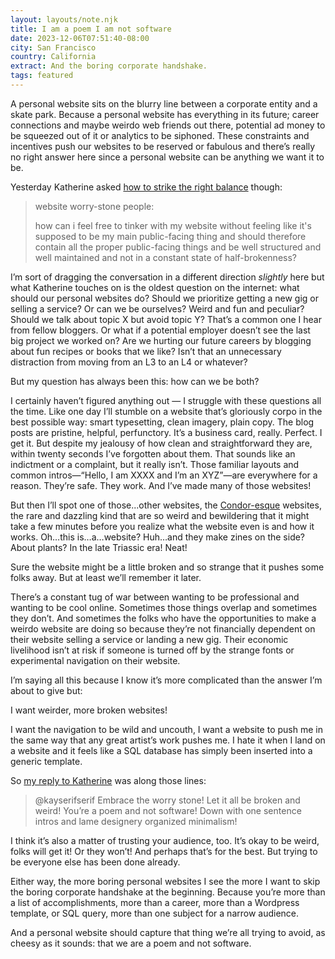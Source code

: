 ```yaml
---
layout: layouts/note.njk
title: I am a poem I am not software
date: 2023-12-06T07:51:40-08:00
city: San Francisco
country: California
extract: And the boring corporate handshake.
tags: featured
---
```


A personal website sits on the blurry line between a corporate entity and a skate park. Because a personal website has everything in its future; career connections and maybe weirdo web friends out there, potential ad money to be squeezed out of it or analytics to be siphoned. These constraints and incentives push our websites to be reserved or fabulous and there’s really no right answer here since a personal website can be anything we want it to be.

Yesterday Katherine asked [how to strike the right balance](https://sunny.garden/@kayserifserif/111523195687578771) though:

> website worry-stone people:
>
> how can i feel free to tinker with my website without feeling like it's supposed to be my main public-facing thing and should therefore contain all the proper public-facing things and be well structured and well maintained and not in a constant state of half-brokenness?

I’m sort of dragging the conversation in a different direction _slightly_ here but what Katherine touches on is the oldest question on the internet: what should our personal websites do? Should we prioritize getting a new gig or selling a service? Or can we be ourselves? Weird and fun and peculiar? Should we talk about topic X but avoid topic Y? That’s a common one I hear from fellow bloggers. Or what if a potential employer doesn’t see the last big project we worked on? Are we hurting our future careers by blogging about fun recipes or books that we like? Isn’t that an unnecessary distraction from moving from an L3 to an L4 or whatever?

But my question has always been this: how can we be both?

I certainly haven’t figured anything out — I struggle with these questions all the time. Like one day I’ll stumble on a website that’s gloriously corpo in the best possible way: smart typesetting, clean imagery, plain copy. The blog posts are pristine, helpful, perfunctory. It’s a business card, really. Perfect. I get it. But despite my jealousy of how clean and straightforward they are, within twenty seconds I’ve forgotten about them. That sounds like an indictment or a complaint, but it really isn’t. Those familiar layouts and common intros—“Hello, I am XXXX and I’m an XYZ”—are everywhere for a reason. They’re safe. They work. And I’ve made many of those websites!

But then I’ll spot one of those...other websites, the [Condor-esque](https://www.kickscondor.com/) websites, the rare and dazzling kind that are so weird and bewildering that it might take a few minutes before you realize what the website even is and how it works. Oh…this is…a…website? Huh…and they make zines on the side? About plants? In the late Triassic era! Neat!

Sure the website might be a little broken and so strange that it pushes some folks away. But at least we’ll remember it later.

There’s a constant tug of war between wanting to be professional and wanting to be cool online. Sometimes those things overlap and sometimes they don’t. And sometimes the folks who have the opportunities to make a weirdo website are doing so because they’re not financially dependent on their website selling a service or landing a new gig. Their economic livelihood isn’t at risk if someone is turned off by the strange fonts or experimental navigation on their website.

I’m saying all this because I know it’s more complicated than the answer I’m about to give but:

I want weirder, more broken websites!

I want the navigation to be wild and uncouth, I want a website to push me in the same way that any great artist’s work pushes me. I hate it when I land on a website and it feels like a SQL database has simply been inserted into a generic template.

So [my reply to Katherine](https://sunny.garden/@fonts@sfba.social/111523506675480934) was along those lines:

> @kayserifserif Embrace the worry stone! Let it all be broken and weird! You’re a poem and not software! Down with one sentence intros and lame designery organized minimalism!

I think it’s also a matter of trusting your audience, too. It’s okay to be weird, folks will get it! Or they won’t! And perhaps that’s for the best. But trying to be everyone else has been done already.

Either way, the more boring personal websites I see the more I want to skip the boring corporate handshake at the beginning. Because you’re more than a list of accomplishments, more than a career, more than a Wordpress template, or SQL query, more than one subject for a narrow audience.

And a personal website should capture that thing we’re all trying to avoid, as cheesy as it sounds: that we are a poem and not software.
